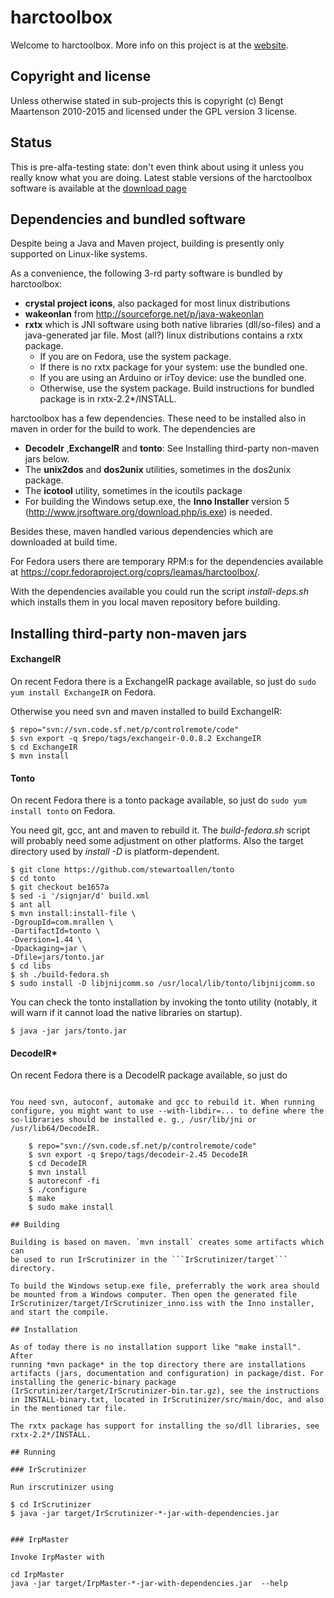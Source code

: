 # harctoolbox

Welcome to harctoolbox. More info on this project is at the
[website](http://www.harctoolbox.org/).

## Copyright and license

Unless otherwise stated in sub-projects this is copyright (c)
Bengt Maartenson 2010-2015 and licensed under the GPL version
3 license.

## Status

This is pre-alfa-testing state: don't even think about using it unless
you really know what you are doing. Latest stable versions of the harctoolbox
software is available at the
[download page](http://www.harctoolbox.org/downloads/index.html)

## Dependencies and bundled software

Despite being a Java and Maven project, building is presently only
supported on Linux-like systems.

As a convenience, the following 3-rd party software is bundled by
harctoolbox:
  - **crystal project icons**, also packaged for most linux distributions
  - **wakeonlan** from  http://sourceforge.net/p/java-wakeonlan
  - **rxtx** which is JNI software using both native libraries
    (dll/so-files) and a java-generated jar file. Most (all?) linux
    distributions contains a rxtx package.
      - If you are on Fedora, use the system package.
      - If there is no rxtx package for your system: use the bundled one.
      - If you are using an Arduino or irToy device: use the bundled one.
      - Otherwise, use the system package.
    Build instructions for bundled package is in rxtx-2.2*/INSTALL.

harctoolbox has a few dependencies. These need to be installed also in
maven in order for the build to work. The dependencies are

  - **DecodeIr** ,**ExchangeIR** and **tonto**: See  Installing third-party
    non-maven jars below.
  - The **unix2dos** and **dos2unix** utilities, sometimes in the dos2unix
    package.
  - The  **icotool** utility, sometimes in the icoutils package
  - For building the Windows setup.exe, the **Inno Installer** version 5
    (http://www.jrsoftware.org/download.php/is.exe) is needed.

Besides these, maven handled various dependencies  which are downloaded at
build time.

For Fedora users there are temporary RPM:s for the dependencies available at
https://copr.fedoraproject.org/coprs/leamas/harctoolbox/.

With the dependencies available you could run the script *install-deps.sh*
which installs them in you local maven repository before building.

## Installing third-party non-maven jars

#### ExchangeIR

On recent Fedora there is a ExchangeIR package available, so just do
```sudo yum install ExchangeIR``` on Fedora.

Otherwise you need svn and maven installed to build  ExchangeIR:

    $ repo="svn://svn.code.sf.net/p/controlremote/code"
    $ svn export -q $repo/tags/exchangeir-0.0.8.2 ExchangeIR
    $ cd ExchangeIR
    $ mvn install

#### Tonto

On recent Fedora there is a tonto package available, so just do
```sudo yum install tonto``` on Fedora.

You need git, gcc, ant and maven to rebuild it. The *build-fedora.sh* script
will probably need some adjustment on other platforms. Also the target
directory used by *install -D* is platform-dependent.

    $ git clone https://github.com/stewartoallen/tonto
    $ cd tonto
    $ git checkout be1657a
    $ sed -i '/signjar/d' build.xml
    $ ant all
    $ mvn install:install-file \
    -DgroupId=com.mrallen \
    -DartifactId=tonto \
    -Dversion=1.44 \
    -Dpackaging=jar \
    -Dfile=jars/tonto.jar
    $ cd libs
    $ sh ./build-fedora.sh
    $ sudo install -D libjnijcomm.so /usr/local/lib/tonto/libjnijcomm.so

You can check the tonto installation by invoking the tonto utility
(notably, it will warn if it cannot load the native libraries on startup).

    $ java -jar jars/tonto.jar

#### DecodeIR*

On recent Fedora there is a DecodeIR package available, so just do
```sudo yum install DecodeIR on Fedora.

You need svn, autoconf, automake and gcc to rebuild it. When running
configure, you might want to use --with-libdir=... to define where the
so-libraries should be installed e. g., /usr/lib/jni or /usr/lib64/DecodeIR.

    $ repo="svn://svn.code.sf.net/p/controlremote/code"
    $ svn export -q $repo/tags/decodeir-2.45 DecodeIR
    $ cd DecodeIR
    $ mvn install
    $ autoreconf -fi
    $ ./configure
    $ make
    $ sudo make install

## Building

Building is based on maven. `mvn install` creates some artifacts which can
be used to run IrScrutinizer in the ```IrScrutinizer/target```
directory.

To build the Windows setup.exe file, preferrably the work area should
be mounted from a Windows computer. Then open the generated file
IrScrutinizer/target/IrScrutinizer_inno.iss with the Inno installer,
and start the compile.

## Installation

As of today there is no installation support like "make install". After
running *mvn package* in the top directory there are installations
artifacts (jars, documentation and configuration) in package/dist. For
installing the generic-binary package
(IrScrutinizer/target/IrScrutinizer-bin.tar.gz), see the instructions
in INSTALL-binary.txt, located in IrScrutinizer/src/main/doc, and also
in the mentioned tar file.

The rxtx package has support for installing the so/dll libraries, see
rxtx-2.2*/INSTALL.

## Running

### IrScrutinizer

Run irscrutinizer using
```
    $ cd IrScrutinizer
    $ java -jar target/IrScrutinizer-*-jar-with-dependencies.jar
```

### IrpMaster

Invoke IrpMaster with

```
    cd IrpMaster
    java -jar target/IrpMaster-*-jar-with-dependencies.jar  --help
```
